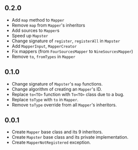 ## 0.2.0

- Add `map` method to `Mapper`
- Remove `map` from `Mapper`'s inheritors
- Add sources to `Mapper`s
- Speed up `Mapster`
- Change signature of `register`, `registerAll` in `Mapster`
- Add `MapperInput`, `MapperCreator`
- Fix mappers (from `FourSourcesMapper` to `NineSourcesMapper`)
- Remove `to`, `fromTypes` in `Mapper`

## 0.1.0

- Change signature of `Mapster`'s `map` functions.
- Change algorithm of creating an `Mapper`'s ID.
- Replace `to<TO>` function with `To<TO>` class due to a bug.
- Replace `toType` with `to` in `Mapper`.
- Remove `toType` override from all `Mapper`'s inheritors.

## 0.0.1

- Create `Mapper` base class and its 9 inheritors.
- Create `Mapster` base class and its private implementation.
- Create `MapperNotRegistered` exception.